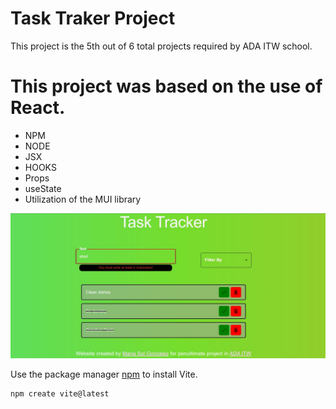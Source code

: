 # Task Traker Project

This project is the 5th out of 6 total projects required by ADA ITW school.

# This project was based on the use of React.

* NPM
* NODE
* JSX
* HOOKS
* Props
* useState
* Utilization of the MUI library


![Pre view of project](src/assets/Capture.JPG)

Use the package manager [npm](https://www.npmjs.com/) to install Vite.

```bash
npm create vite@latest
